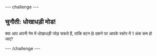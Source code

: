 --- challenge ---

## चुनौती: धोखाधड़ी मोड!

क्या आप अपनी गेम में धोखाधड़ी जोड़ सकते हैं, ताकि बटन B दबाने पर आपके स्कोर में 1 अंक कम हो जाए?

--- /challenge ---